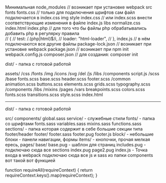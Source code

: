 
Минимальная
   node_modules   // возникает при установке webpack
   src
      fonts
        fonts.css   // только для подключения шрифтов сам файл подключается в index.css
      img
      style
        index.css   // или index.scss  внести соответствующие изменения в файле index.js
      libs
        normalize.css
      index.html
      index.php   // для того что бы файлы php обрабатывались добавить php в регулярку правила         
                  //   {
                  //        test: /\.(php|html)$/i,
                  //        loader: "html-loader",
                  //    },
      index.js    // в нём подключаются все другие файлы
   package-lock.json      // возникает при установке webpack
   package.json      // возникает при npm init
   webpack.config.js
   composer.json      // для создания:   composer init 





dist/ - папка с готовой работой

assets/
  /css
  /fonts
  /img
    /icons
    /svg
    /del
  /js
    /libs
    /components
    script.js
  /scss
    /base
      fonts.scss
      base.scss
      header.scss
      footer.scss
    /common
      animation.scss
      buttons.scss
      elements.scss
      grids.scss
      typography.scss
    /components
    /libs
    /mixins
    /pages
    /vars
      breakpoints.scss
      colors.scss
      fonts.scss
      transitions.scss
    style.scss
  index.html


------------------------------------------------

dist/ - папка с готовой работой

src/
  components/
    global.sass
    service/ - служебные стили
       fonts/ - папка со шрифтами
       fonts.sass
       variables.sass
       mixins.sass
       functions.sass
    sections/  - папка которая содержит в себе большие секции типа footer/header
       footer/
         footer.sass
         footer.pug
         footer.js
    block/ - небольшие блоки - панели навигации, формы
    items/ - кнопочки, прочая мелкая ересь, 
  pages/
    base/
      base.pug - шаблон для страниц
      includes.pug - подключаю сюда все sections
    index.pug
    page2.pug
index.js - Точка входа в webpack подключаю сюда все js и sass из папки components вот такой вот функцией

function requireAll(requireContext) {
    return requireContext.keys().map(requireContext);
}